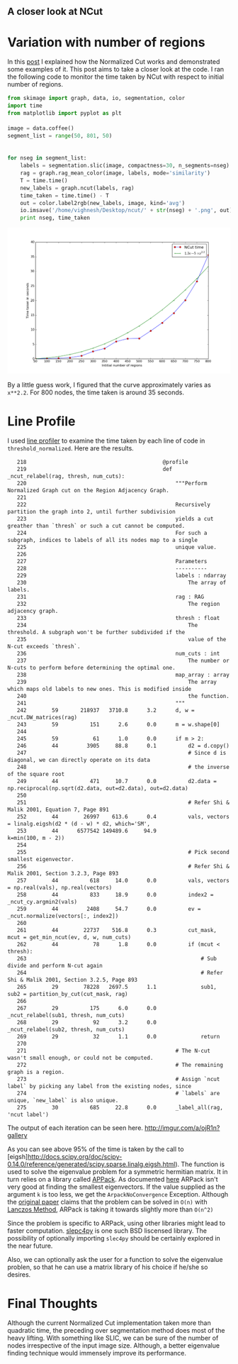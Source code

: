 A closer look at NCut
---------------------

# Variation with number of regions


In this [post](http://vcansimplify.wordpress.com/2014/07/29/normalized-cuts-on-region-adjacency-graphs/) I explained how the Normalized Cut works and demonstrated some examples of it. This post aims to take a closer look at the code. I ran the following code to monitor the time taken by NCut with respect to initial number of regions.

```python
from skimage import graph, data, io, segmentation, color
import time
from matplotlib import pyplot as plt

image = data.coffee()
segment_list = range(50, 801, 50)


for nseg in segment_list:
    labels = segmentation.slic(image, compactness=30, n_segments=nseg)
    rag = graph.rag_mean_color(image, labels, mode='similarity')
    T = time.time()
    new_labels = graph.ncut(labels, rag)
    time_taken = time.time() - T
    out = color.label2rgb(new_labels, image, kind='avg')
    io.imsave('/home/vighnesh/Desktop/ncut/' + str(nseg) + '.png', out)
    print nseg, time_taken
```
![ncut profile](ncut_profile/graph.png)

By a little guess work, I figured that the curve approximately varies as ``x**2.2``. For 800 nodes, the time taken is around 35 seconds.

# Line Profile

I used [line profiler](https://pythonhosted.org/line_profiler/) to examine the time taken by each line of code in `threshold_normalized`. Here are the results.

```
   218                                           @profile
   219                                           def _ncut_relabel(rag, thresh, num_cuts):
   220                                               """Perform Normalized Graph cut on the Region Adjacency Graph.
   221                                           
   222                                               Recursively partition the graph into 2, until further subdivision
   223                                               yields a cut greather than `thresh` or such a cut cannot be computed.
   224                                               For such a subgraph, indices to labels of all its nodes map to a single
   225                                               unique value.
   226                                           
   227                                               Parameters
   228                                               ----------
   229                                               labels : ndarray
   230                                                   The array of labels.
   231                                               rag : RAG
   232                                                   The region adjacency graph.
   233                                               thresh : float
   234                                                   The threshold. A subgraph won't be further subdivided if the
   235                                                   value of the N-cut exceeds `thresh`.
   236                                               num_cuts : int
   237                                                   The number or N-cuts to perform before determining the optimal one.
   238                                               map_array : array
   239                                                   The array which maps old labels to new ones. This is modified inside
   240                                                   the function.
   241                                               """
   242        59       218937   3710.8      3.2      d, w = _ncut.DW_matrices(rag)
   243        59          151      2.6      0.0      m = w.shape[0]
   244                                           
   245        59           61      1.0      0.0      if m > 2:
   246        44         3905     88.8      0.1          d2 = d.copy()
   247                                                   # Since d is diagonal, we can directly operate on its data
   248                                                   # the inverse of the square root
   249        44          471     10.7      0.0          d2.data = np.reciprocal(np.sqrt(d2.data, out=d2.data), out=d2.data)
   250                                           
   251                                                   # Refer Shi & Malik 2001, Equation 7, Page 891
   252        44        26997    613.6      0.4          vals, vectors = linalg.eigsh(d2 * (d - w) * d2, which='SM',
   253        44      6577542 149489.6     94.9                                       k=min(100, m - 2))
   254                                           
   255                                                   # Pick second smallest eigenvector.
   256                                                   # Refer Shi & Malik 2001, Section 3.2.3, Page 893
   257        44          618     14.0      0.0          vals, vectors = np.real(vals), np.real(vectors)
   258        44          833     18.9      0.0          index2 = _ncut_cy.argmin2(vals)
   259        44         2408     54.7      0.0          ev = _ncut.normalize(vectors[:, index2])
   260                                           
   261        44        22737    516.8      0.3          cut_mask, mcut = get_min_ncut(ev, d, w, num_cuts)
   262        44           78      1.8      0.0          if (mcut < thresh):
   263                                                       # Sub divide and perform N-cut again
   264                                                       # Refer Shi & Malik 2001, Section 3.2.5, Page 893
   265        29        78228   2697.5      1.1              sub1, sub2 = partition_by_cut(cut_mask, rag)
   266                                           
   267        29          175      6.0      0.0              _ncut_relabel(sub1, thresh, num_cuts)
   268        29           92      3.2      0.0              _ncut_relabel(sub2, thresh, num_cuts)
   269        29           32      1.1      0.0              return
   270                                           
   271                                               # The N-cut wasn't small enough, or could not be computed.
   272                                               # The remaining graph is a region.
   273                                               # Assign `ncut label` by picking any label from the existing nodes, since
   274                                               # `labels` are unique, `new_label` is also unique.
   275        30          685     22.8      0.0      _label_all(rag, 'ncut label')
```
The output of each iteration can be seen here.
http://imgur.com/a/ojR1n?gallery

As you can see above 95% of the time is taken by the call to [eigsh]http://docs.scipy.org/doc/scipy-0.14.0/reference/generated/scipy.sparse.linalg.eigsh.html). The function is used to solve the eigenvalue problem for a symmetric hermitian matrix. It in turn relies on a library called [APPack](http://www.caam.rice.edu/software/ARPACK/). As documented [here](http://docs.scipy.org/doc/scipy/reference/tutorial/arpack.html) ARPack isn't very good at finding the smallest eigenvectors. If the value supplied as the argument `k` is too less, we get the `ArpackNoConvergence` Exception. Although the [original paper](http://www.cs.berkeley.edu/~malik/papers/SM-ncut.pdf) claims that the problem can be solved in ``O(n)`` with [Lanczos Method](http://en.wikipedia.org/wiki/Lanczos_algorithm), ARPack is taking it towards slightly more than ``O(n^2)``

Since the problem is specific to ARPack, using other libraries might lead to faster computation. [slepc4py](https://code.google.com/p/slepc4py/) is one such BSD liscensed library. The possibility of optionally importing `slec4py` should be certainly explored in the near future. 

Also, we can optionally ask the user for a function to solve the eigenvalue problen, so that he can use a matrix library of his choice if he/she so desires.

# Final Thoughts
Although the current Normalized Cut implementation taken more than quadratic time, the preceding over segmentation method does most of the heavy lifting. With something like SLIC, we can be sure of the number of nodes irrespective of the input image size. Although, a better eigenvalue finding technique would immensely improve its performance.

